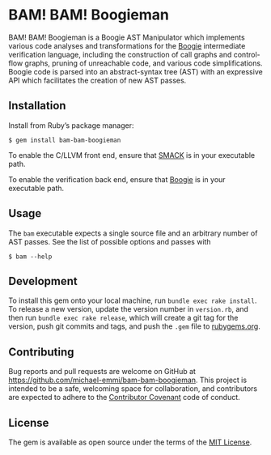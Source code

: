 # BAM! BAM! Boogieman

BAM! BAM! Boogieman is a Boogie AST Manipulator which implements various code
analyses and transformations for the [Boogie][boogie] intermediate verification
language, including the construction of call graphs and control-flow graphs,
pruning of unreachable code, and various code simplifications. Boogie code is
parsed into an abstract-syntax tree (AST) with an expressive API which
facilitates the creation of new AST passes.


## Installation

Install from Ruby’s package manager:

    $ gem install bam-bam-boogieman

To enable the C/LLVM front end, ensure that [SMACK][smack] is in your executable
path.

To enable the verification back end, ensure that [Boogie][boogie] is in your
executable path.


## Usage

The `bam` executable expects a single source file and an arbitrary number of
AST passes. See the list of possible options and passes with

    $ bam --help


## Development

To install this gem onto your local machine, run `bundle exec rake install`. To
release a new version, update the version number in `version.rb`, and then run
`bundle exec rake release`, which will create a git tag for the version, push
git commits and tags, and push the `.gem` file to
[rubygems.org](https://rubygems.org).


## Contributing

Bug reports and pull requests are welcome on GitHub at
https://github.com/michael-emmi/bam-bam-boogieman. This project is intended to
be a safe, welcoming space for collaboration, and contributors are expected to
adhere to the [Contributor Covenant](http://contributor-covenant.org) code of
conduct.


## License

The gem is available as open source under the terms of the [MIT
License](http://opensource.org/licenses/MIT).


[boogie]: https://github.com/boogie-org/boogie
[smack]: https://github.com/smackers/smack
